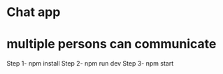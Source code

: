 # Chat app 

# multiple persons can communicate 

Step 1- npm install
Step 2- npm run dev
Step 3- npm start